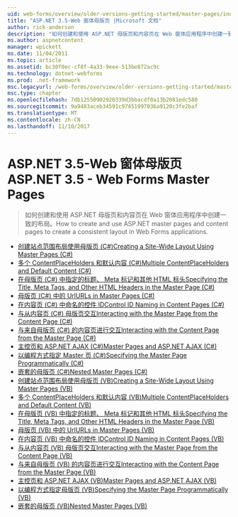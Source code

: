 ```yaml
---
uid: web-forms/overview/older-versions-getting-started/master-pages/index
title: "ASP.NET 3.5-Web 窗体母版页 |Microsoft 文档"
author: rick-anderson
description: "如何创建和使用 ASP.NET 母版页和内容页在 Web 窗体应用程序中创建一致的布局。"
ms.author: aspnetcontent
manager: wpickett
ms.date: 11/04/2011
ms.topic: article
ms.assetid: bc30f0ec-cf8f-4a33-9eee-513be872ac9c
ms.technology: dotnet-webforms
ms.prod: .net-framework
msc.legacyurl: /web-forms/overview/older-versions-getting-started/master-pages
msc.type: chapter
ms.openlocfilehash: 7db12550902920339d3bbacdf0a13b2081edc580
ms.sourcegitcommit: 9a9483aceb34591c97451997036a9120c3fe2baf
ms.translationtype: MT
ms.contentlocale: zh-CN
ms.lasthandoff: 11/10/2017
---
```

<a name="aspnet-35---web-forms-master-pages"></a><span data-ttu-id="8bb00-103">ASP.NET 3.5-Web 窗体母版页</span><span class="sxs-lookup"><span data-stu-id="8bb00-103">ASP.NET 3.5 - Web Forms Master Pages</span></span>
====================
> <span data-ttu-id="8bb00-104">如何创建和使用 ASP.NET 母版页和内容页在 Web 窗体应用程序中创建一致的布局。</span><span class="sxs-lookup"><span data-stu-id="8bb00-104">How to create and use ASP.NET master pages and content pages to create a consistent layout in Web Forms applications.</span></span>


- [<span data-ttu-id="8bb00-105">创建站点范围布局使用母版页 (C#)</span><span class="sxs-lookup"><span data-stu-id="8bb00-105">Creating a Site-Wide Layout Using Master Pages (C#)</span></span>](creating-a-site-wide-layout-using-master-pages-cs.md)
- [<span data-ttu-id="8bb00-106">多个 ContentPlaceHolders 和默认内容 (C#)</span><span class="sxs-lookup"><span data-stu-id="8bb00-106">Multiple ContentPlaceHolders and Default Content (C#)</span></span>](multiple-contentplaceholders-and-default-content-cs.md)
- [<span data-ttu-id="8bb00-107">在母版页 (C#) 中指定的标题、 Meta 标记和其他 HTML 标头</span><span class="sxs-lookup"><span data-stu-id="8bb00-107">Specifying the Title, Meta Tags, and Other HTML Headers in the Master Page (C#)</span></span>](specifying-the-title-meta-tags-and-other-html-headers-in-the-master-page-cs.md)
- [<span data-ttu-id="8bb00-108">母版页 (C#) 中的 Url</span><span class="sxs-lookup"><span data-stu-id="8bb00-108">URLs in Master Pages (C#)</span></span>](urls-in-master-pages-cs.md)
- [<span data-ttu-id="8bb00-109">在内容页 (C#) 中命名的控件 ID</span><span class="sxs-lookup"><span data-stu-id="8bb00-109">Control ID Naming in Content Pages (C#)</span></span>](control-id-naming-in-content-pages-cs.md)
- [<span data-ttu-id="8bb00-110">与从内容页 (C#) 母版页交互</span><span class="sxs-lookup"><span data-stu-id="8bb00-110">Interacting with the Master Page from the Content Page (C#)</span></span>](interacting-with-the-master-page-from-the-content-page-cs.md)
- [<span data-ttu-id="8bb00-111">与来自母版页 (C#) 的内容页进行交互</span><span class="sxs-lookup"><span data-stu-id="8bb00-111">Interacting with the Content Page from the Master Page (C#)</span></span>](interacting-with-the-content-page-from-the-master-page-cs.md)
- [<span data-ttu-id="8bb00-112">主控页和 ASP.NET AJAX (C#)</span><span class="sxs-lookup"><span data-stu-id="8bb00-112">Master Pages and ASP.NET AJAX (C#)</span></span>](master-pages-and-asp-net-ajax-cs.md)
- [<span data-ttu-id="8bb00-113">以编程方式指定 Master 页 (C#)</span><span class="sxs-lookup"><span data-stu-id="8bb00-113">Specifying the Master Page Programmatically (C#)</span></span>](specifying-the-master-page-programmatically-cs.md)
- [<span data-ttu-id="8bb00-114">嵌套的母版页 (C#)</span><span class="sxs-lookup"><span data-stu-id="8bb00-114">Nested Master Pages (C#)</span></span>](nested-master-pages-cs.md)
- [<span data-ttu-id="8bb00-115">创建站点范围布局使用母版页 (VB)</span><span class="sxs-lookup"><span data-stu-id="8bb00-115">Creating a Site-Wide Layout Using Master Pages (VB)</span></span>](creating-a-site-wide-layout-using-master-pages-vb.md)
- [<span data-ttu-id="8bb00-116">多个 ContentPlaceHolders 和默认内容 (VB)</span><span class="sxs-lookup"><span data-stu-id="8bb00-116">Multiple ContentPlaceHolders and Default Content (VB)</span></span>](multiple-contentplaceholders-and-default-content-vb.md)
- [<span data-ttu-id="8bb00-117">在母版页 (VB) 中指定的标题、 Meta 标记和其他 HTML 标头</span><span class="sxs-lookup"><span data-stu-id="8bb00-117">Specifying the Title, Meta Tags, and Other HTML Headers in the Master Page (VB)</span></span>](specifying-the-title-meta-tags-and-other-html-headers-in-the-master-page-vb.md)
- [<span data-ttu-id="8bb00-118">母版页 (VB) 中的 Url</span><span class="sxs-lookup"><span data-stu-id="8bb00-118">URLs in Master Pages (VB)</span></span>](urls-in-master-pages-vb.md)
- [<span data-ttu-id="8bb00-119">在内容页 (VB) 中命名的控件 ID</span><span class="sxs-lookup"><span data-stu-id="8bb00-119">Control ID Naming in Content Pages (VB)</span></span>](control-id-naming-in-content-pages-vb.md)
- [<span data-ttu-id="8bb00-120">与从内容页 (VB) 母版页交互</span><span class="sxs-lookup"><span data-stu-id="8bb00-120">Interacting with the Master Page from the Content Page (VB)</span></span>](interacting-with-the-master-page-from-the-content-page-vb.md)
- [<span data-ttu-id="8bb00-121">与来自母版页 (VB) 的内容页进行交互</span><span class="sxs-lookup"><span data-stu-id="8bb00-121">Interacting with the Content Page from the Master Page (VB)</span></span>](interacting-with-the-content-page-from-the-master-page-vb.md)
- [<span data-ttu-id="8bb00-122">主控页和 ASP.NET AJAX (VB)</span><span class="sxs-lookup"><span data-stu-id="8bb00-122">Master Pages and ASP.NET AJAX (VB)</span></span>](master-pages-and-asp-net-ajax-vb.md)
- [<span data-ttu-id="8bb00-123">以编程方式指定母版页 (VB)</span><span class="sxs-lookup"><span data-stu-id="8bb00-123">Specifying the Master Page Programmatically (VB)</span></span>](specifying-the-master-page-programmatically-vb.md)
- [<span data-ttu-id="8bb00-124">嵌套的母版页 (VB)</span><span class="sxs-lookup"><span data-stu-id="8bb00-124">Nested Master Pages (VB)</span></span>](nested-master-pages-vb.md)
